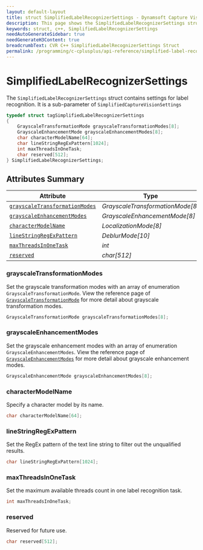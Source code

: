 ```yaml
---
layout: default-layout
title: struct SimplifiedLabelRecognizerSettings - Dynamsoft Capture Vision C++ Edition API Reference
description: This page shows the SimplifiedLabelRecognizerSettings struct of the CCaptureVisionRouter class of the Dynamsoft Capture Vision C++ Edition.
keywords: struct, c++, SimplifiedLabelRecognizerSettings
needAutoGenerateSidebar: true
needGenerateH3Content: true
breadcrumbText: CVR C++ SimplifiedLabelRecognizerSettings Struct
permalink: /programming/c-cplusplus/api-reference/simplified-label-recognizer-settings.html
---
```


# SimplifiedLabelRecognizerSettings

The `SimplifiedLabelRecognizerSettings` struct contains settings for label recognition. It is a sub-parameter of `SimplifiedCaptureVisionSettings`

```cpp
typedef struct tagSimplifiedLabelRecognizerSettings
{
    GrayscaleTransformationMode grayscaleTransformationModes[8];
    GrayscaleEnhancementMode grayscaleEnhancementModes[8];
    char characterModelName[64];
    char lineStringRegExPattern[1024];
    int maxThreadsInOneTask;
    char reserved[512];
} SimplifiedLabelRecognizerSettings;
```

## Attributes Summary

| Attribute | Type |
| --------- | ---- |
| [`grayscaleTransformationModes`](#grayscaletransformationmodes) | *GrayscaleTransformationMode[8]* |
| [`grayscaleEnhancementModes`](#grayscaleenhancementmodes) | *GrayscaleEnhancementMode[8]* |
| [`characterModelName`](#charactermodelname) | *LocalizationMode[8]* |
| [`lineStringRegExPattern`](#linestringregexpattern) | *DeblurMode[10]* |
| [`maxThreadsInOneTask`](#maxthreadsinonetask) | *int* |
| [`reserved`](#reserved) | *char[512]* |

### grayscaleTransformationModes

Set the grayscale transformation modes with an array of enumeration `GrayscaleTransformationMode`. View the reference page of <a href="" target="_blank">`GrayscaleTransformationMode`</a> for more detail about grayscale transformation modes.

```cpp
GrayscaleTransformationMode grayscaleTransformationModes[8];
```

### grayscaleEnhancementModes

Set the grayscale enhancement modes with an array of enumeration `GrayscaleEnhancementModes`. View the reference page of <a href="" target="_blank">`GrayscaleEnhancementModes`</a> for more detail about grayscale enhancement modes.

```cpp
GrayscaleEnhancementMode grayscaleEnhancementModes[8];
```

### characterModelName

Specify a character model by its name.

```cpp
char characterModelName[64];
```

### lineStringRegExPattern

Set the RegEx pattern of the text line string to filter out the unqualified results.

```cpp
char lineStringRegExPattern[1024];
```

### maxThreadsInOneTask

Set the maximum available threads count in one label recognition task.

```cpp
int maxThreadsInOneTask;
```

### reserved

Reserved for future use.

```cpp
char reserved[512];
```
